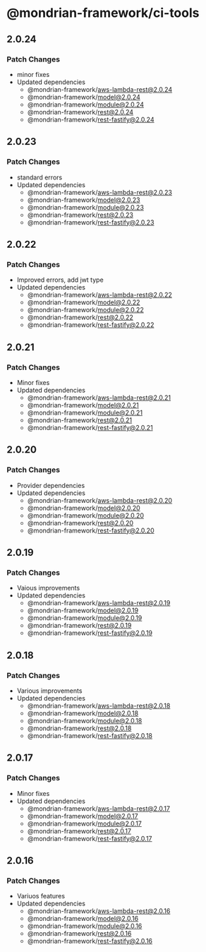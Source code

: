 # @mondrian-framework/ci-tools

## 2.0.24

### Patch Changes

- minor fixes
- Updated dependencies
  - @mondrian-framework/aws-lambda-rest@2.0.24
  - @mondrian-framework/model@2.0.24
  - @mondrian-framework/module@2.0.24
  - @mondrian-framework/rest@2.0.24
  - @mondrian-framework/rest-fastify@2.0.24

## 2.0.23

### Patch Changes

- standard errors
- Updated dependencies
  - @mondrian-framework/aws-lambda-rest@2.0.23
  - @mondrian-framework/model@2.0.23
  - @mondrian-framework/module@2.0.23
  - @mondrian-framework/rest@2.0.23
  - @mondrian-framework/rest-fastify@2.0.23

## 2.0.22

### Patch Changes

- Improved errors, add jwt type
- Updated dependencies
  - @mondrian-framework/aws-lambda-rest@2.0.22
  - @mondrian-framework/model@2.0.22
  - @mondrian-framework/module@2.0.22
  - @mondrian-framework/rest@2.0.22
  - @mondrian-framework/rest-fastify@2.0.22

## 2.0.21

### Patch Changes

- Minor fixes
- Updated dependencies
  - @mondrian-framework/aws-lambda-rest@2.0.21
  - @mondrian-framework/model@2.0.21
  - @mondrian-framework/module@2.0.21
  - @mondrian-framework/rest@2.0.21
  - @mondrian-framework/rest-fastify@2.0.21

## 2.0.20

### Patch Changes

- Provider dependencies
- Updated dependencies
  - @mondrian-framework/aws-lambda-rest@2.0.20
  - @mondrian-framework/model@2.0.20
  - @mondrian-framework/module@2.0.20
  - @mondrian-framework/rest@2.0.20
  - @mondrian-framework/rest-fastify@2.0.20

## 2.0.19

### Patch Changes

- Vaious improvements
- Updated dependencies
  - @mondrian-framework/aws-lambda-rest@2.0.19
  - @mondrian-framework/model@2.0.19
  - @mondrian-framework/module@2.0.19
  - @mondrian-framework/rest@2.0.19
  - @mondrian-framework/rest-fastify@2.0.19

## 2.0.18

### Patch Changes

- Various improvements
- Updated dependencies
  - @mondrian-framework/aws-lambda-rest@2.0.18
  - @mondrian-framework/model@2.0.18
  - @mondrian-framework/module@2.0.18
  - @mondrian-framework/rest@2.0.18
  - @mondrian-framework/rest-fastify@2.0.18

## 2.0.17

### Patch Changes

- Minor fixes
- Updated dependencies
  - @mondrian-framework/aws-lambda-rest@2.0.17
  - @mondrian-framework/model@2.0.17
  - @mondrian-framework/module@2.0.17
  - @mondrian-framework/rest@2.0.17
  - @mondrian-framework/rest-fastify@2.0.17

## 2.0.16

### Patch Changes

- Variuos features
- Updated dependencies
  - @mondrian-framework/aws-lambda-rest@2.0.16
  - @mondrian-framework/model@2.0.16
  - @mondrian-framework/module@2.0.16
  - @mondrian-framework/rest@2.0.16
  - @mondrian-framework/rest-fastify@2.0.16
